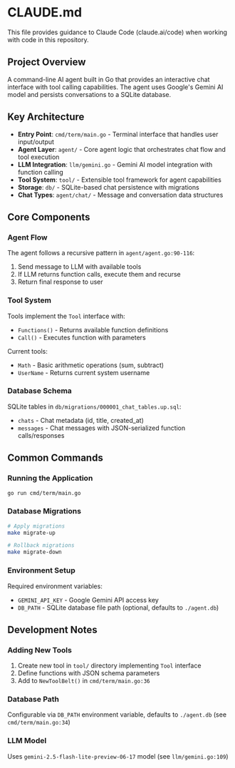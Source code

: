 # CLAUDE.md

This file provides guidance to Claude Code (claude.ai/code) when working with code in this repository.

## Project Overview

A command-line AI agent built in Go that provides an interactive chat interface with tool calling capabilities. The agent uses Google's Gemini AI model and persists conversations to a SQLite database.

## Key Architecture

- **Entry Point**: `cmd/term/main.go` - Terminal interface that handles user input/output
- **Agent Layer**: `agent/` - Core agent logic that orchestrates chat flow and tool execution
- **LLM Integration**: `llm/gemini.go` - Gemini AI model integration with function calling
- **Tool System**: `tool/` - Extensible tool framework for agent capabilities
- **Storage**: `db/` - SQLite-based chat persistence with migrations
- **Chat Types**: `agent/chat/` - Message and conversation data structures

## Core Components

### Agent Flow
The agent follows a recursive pattern in `agent/agent.go:90-116`:
1. Send message to LLM with available tools
2. If LLM returns function calls, execute them and recurse
3. Return final response to user

### Tool System
Tools implement the `Tool` interface with:
- `Functions()` - Returns available function definitions
- `Call()` - Executes function with parameters

Current tools:
- `Math` - Basic arithmetic operations (sum, subtract)
- `UserName` - Returns current system username

### Database Schema
SQLite tables in `db/migrations/000001_chat_tables.up.sql`:
- `chats` - Chat metadata (id, title, created_at)
- `messages` - Chat messages with JSON-serialized function calls/responses

## Common Commands

### Running the Application
```bash
go run cmd/term/main.go
```

### Database Migrations
```bash
# Apply migrations
make migrate-up

# Rollback migrations  
make migrate-down
```

### Environment Setup
Required environment variables:
- `GEMINI_API_KEY` - Google Gemini API access key
- `DB_PATH` - SQLite database file path (optional, defaults to `./agent.db`)

## Development Notes

### Adding New Tools
1. Create new tool in `tool/` directory implementing `Tool` interface
2. Define functions with JSON schema parameters
3. Add to `NewToolBelt()` in `cmd/term/main.go:36`

### Database Path
Configurable via `DB_PATH` environment variable, defaults to `./agent.db` (see `cmd/term/main.go:34`)

### LLM Model
Uses `gemini-2.5-flash-lite-preview-06-17` model (see `llm/gemini.go:109`)